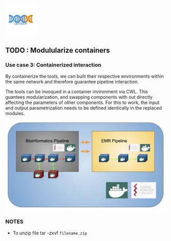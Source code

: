 <a href="../README.md"><img src="../generate_flowchart/flowChartImages/GerberLogo.png" alt="logo" width="100"></a>

## TODO : Modulularize containers
### Use case 3: Containerized interaction
By containerize the tools, we can built their respective environments within the same network and therefore guarantee pipeline interaction.

The tools can be invoqued in a container invironment via CWL. This guantees modularization, and swapping components with out directly affecting the parameters of other components.
For this to work, the input and output parametrization needs to be defined identically in the replaced modules.

![alt text](../generate_flowchart/flowChartImages/modular_containers.png)

### NOTES
* To unzip file tar -zxvf `filename.zip`
